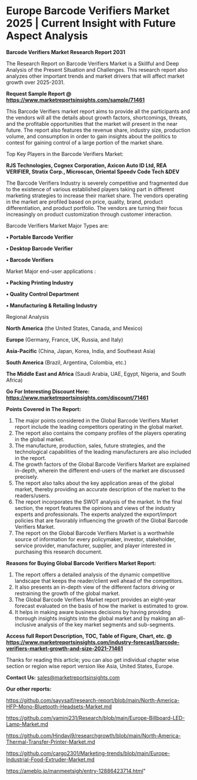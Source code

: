 # Europe Barcode Verifiers Market 2025 | Current Insight with Future Aspect Analysis

<strong>Barcode Verifiers Market Research Report 2031</strong>

The Research Report on Barcode Verifiers Market is a Skillful and Deep Analysis of the Present Situation and Challenges. This research report also analyzes other important trends and market drivers that will affect market growth over 2025-2031.

<strong>Request Sample Report @ <a href=https://www.marketreportsinsights.com/sample/71461>https://www.marketreportsinsights.com/sample/71461</a></strong>

This Barcode Verifiers market report aims to provide all the participants and the vendors will all the details about growth factors, shortcomings, threats, and the profitable opportunities that the market will present in the near future. The report also features the revenue share, industry size, production volume, and consumption in order to gain insights about the politics to contest for gaining control of a large portion of the market share.

Top Key Players in the Barcode Verifiers Market:

<strong>RJS Technologies, Cognex Corporation, Axicon Auto ID Ltd, REA VERIFIER, Stratix Corp., Microscan, Oriental Speedv Code Tech &DEV</strong>

The Barcode Verifiers Industry is severely competitive and fragmented due to the existence of various established players taking part in different marketing strategies to increase their market share. The vendors operating in the market are profiled based on price, quality, brand, product differentiation, and product portfolio. The vendors are turning their focus increasingly on product customization through customer interaction.

Barcode Verifiers Market Major Types are:

<strong>• Portable Barcode Verifier

• Desktop Barcode Verifier

• Barcode Verifiers</strong>

Market Major end-user applications :

<strong>• Packing Printing Industry

• Quality Control Department

• Manufacturing & Retailing Industry</strong>

Regional Analysis

</u><strong><b>North America</b></strong> (the United States, Canada, and Mexico)

<strong><b>Europe </b></strong>(Germany, France, UK, Russia, and Italy)

<strong><b>Asia-Pacific</b></strong> (China, Japan, Korea, India, and Southeast Asia)

<strong><b>South America</b></strong> (Brazil, Argentina, Colombia, etc.)

<strong><b>The Middle East and Africa</b></strong> (Saudi Arabia, UAE, Egypt, Nigeria, and South Africa)

<strong>Go For Interesting Discount Here: <a href=https://www.marketreportsinsights.com/discount/71461>https://www.marketreportsinsights.com/discount/71461</a></strong>

<strong>Points Covered in The Report:</strong>
<ol>
  <li>The major points considered in the Global Barcode Verifiers Market report include the leading competitors operating in the global market.</li>
  <li>The report also contains the company profiles of the players operating in the global market.</li>
  <li>The manufacture, production, sales, future strategies, and the technological capabilities of the leading manufacturers are also included in the report.</li>
  <li>The growth factors of the Global Barcode Verifiers Market are explained in-depth, wherein the different end-users of the market are discussed precisely.</li>
  <li>The report also talks about the key application areas of the global market, thereby providing an accurate description of the market to the readers/users.</li>
  <li>The report incorporates the SWOT analysis of the market. In the final section, the report features the opinions and views of the industry experts and professionals. The experts analyzed the export/import policies that are favorably influencing the growth of the Global Barcode Verifiers Market.</li>
  <li>The report on the Global Barcode Verifiers Market is a worthwhile source of information for every policymaker, investor, stakeholder, service provider, manufacturer, supplier, and player interested in purchasing this research document.</li>
</ol>
<strong>Reasons for Buying Global Barcode Verifiers Market Report:</strong>

<ol>
  <li>The report offers a detailed analysis of the dynamic competitive landscape that keeps the reader/client well ahead of the competitors.</li>
  <li>It also presents an in-depth view of the different factors driving or restraining the growth of the global market.</li>
  <li>The Global Barcode Verifiers Market report provides an eight-year forecast evaluated on the basis of how the market is estimated to grow.</li>
  <li>It helps in making aware business decisions by having providing thorough insights insights into the global market and by making an all-inclusive analysis of the key market segments and sub-segments.</li>
</ol>
<strong>Access full Report Description, TOC, Table of Figure, Chart, etc. @ <a href=https://www.marketreportsinsights.com/industry-forecast/barcode-verifiers-market-growth-and-size-2021-71461>https://www.marketreportsinsights.com/industry-forecast/barcode-verifiers-market-growth-and-size-2021-71461</a></strong>


Thanks for reading this article; you can also get individual chapter wise section or region wise report version like Asia, United States, Europe.

<strong>Contact Us:</strong>
sales@marketreportsinsights.com

<strong>Our other reports:</strong>

<a href=https://github.com/sayysaif/research-report/blob/main/North-America-HFP-Mono-Bluetooth-Headsets-Market.md>https://github.com/sayysaif/research-report/blob/main/North-America-HFP-Mono-Bluetooth-Headsets-Market.md</a>

<a href=https://github.com/yamini231/Research/blob/main/Europe-Billboard-LED-Lamp-Market.md>https://github.com/yamini231/Research/blob/main/Europe-Billboard-LED-Lamp-Market.md</a>

<a href=https://github.com/Hindavi9/researchgrowth/blob/main/North-America-Thermal-Transfer-Printer-Market.md>https://github.com/Hindavi9/researchgrowth/blob/main/North-America-Thermal-Transfer-Printer-Market.md</a>

<a href=https://github.com/cargo2301/Marketing-trends/blob/main/Europe-Industrial-Food-Extruder-Market.md>https://github.com/cargo2301/Marketing-trends/blob/main/Europe-Industrial-Food-Extruder-Market.md</a>

<a href=https://ameblo.jp/manmeetsigh/entry-12886423714.html>https://ameblo.jp/manmeetsigh/entry-12886423714.html</a>"
